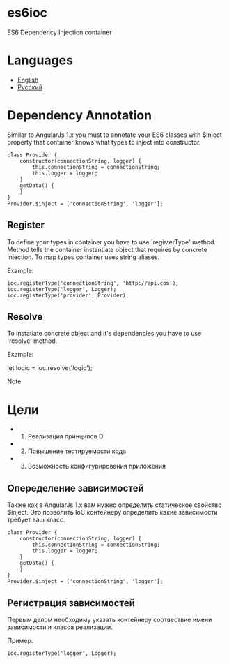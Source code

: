 # es6ioc
ES6 Dependency Injection container

# Languages

 * [English](#en)
 * [Русский](#ru)

# <a name="en"></a>Dependency Annotation

Similar to AngularJs 1.x you must to annotate your ES6 classes with $inject property that container knows what types to
inject into constructor.
```
class Provider {
    constructor(connectionString, logger) {
        this.connectionString = connectionString;
        this.logger = logger;
    }
    getData() {
    }
}
Provider.$inject = ['connectionString', 'logger'];
```

## Register

To define your types in container you have to use 'registerType' method. Method tells the container instantiate object
that requires by concrete injection. To map types container uses string aliases.

Example:
```
ioc.registerType('connectionString', 'http://api.com');
ioc.registerType('logger', Logger);
ioc.registerType('provider', Provider);
```

## Resolve

To instatiate concrete object and it's dependencies you have to use 'resolve' method.

Example:

 let logic  = ioc.resolve('logic');

Note

# <a name="ru"></a>Цели
  * 1) Реализация принципов DI
  * 2) Повышение тестируемости кода
  * 3) Возможность конфигурирования приложения

## Опеределение зависимостей

Также как в AngularJs 1.x вам нужно определить статическое свойство $inject.
Это позволить IoC контейнеру определить какие зависимости требует ваш класс.
```
class Provider {
    constructor(connectionString, logger) {
        this.connectionString = connectionString;
        this.logger = logger;
    }
    getData() {
    }
}
Provider.$inject = ['connectionString', 'logger'];
```

## Регистрация зависимостей

Первым делом необходиму указать контейнеру соотвествие имени зависимости и класса реализации.

Пример:
```
ioc.registerType('logger', Logger);
```
